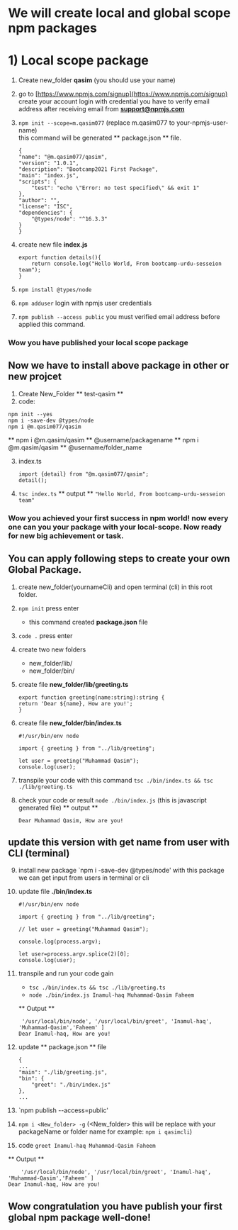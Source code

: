# We will create local and global scope npm packages

# 1) Local scope package

1. Create new_folder **qasim** (you should use your name)
2. go to [https://www.npmjs.com/signup](https://www.npmjs.com/signup)
    create your account
    login with credential
    you have to verify email address after receiving email from **support@npmjs.com**

3. `npm init --scope=m.qasim077` (replace m.qasim077 to your-npmjs-user-name)    
    this command will be generated ** package.json ** file.
    ```
    {
    "name": "@m.qasim077/qasim",
    "version": "1.0.1",
    "description": "Bootcamp2021 First Package",
    "main": "index.js",
    "scripts": {
        "test": "echo \"Error: no test specified\" && exit 1"
    },
    "author": "",
    "license": "ISC",
    "dependencies": {
        "@types/node": "^16.3.3"
    }
    }
    ```

4. create new file **index.js**
    ```
    export function details(){
        return console.log("Hello World, From bootcamp-urdu-sesseion team");
    }
    ```
5. `npm install @types/node`
6. `npm adduser` login with npmjs user credentials
7. `npm publish --access public` you must verified email address before applied this command.

### Wow you have published your local scope package 

## Now we have to install above package in other or new projcet
1. Create New_Folder ** test-qasim **
2. code:
```
npm init --yes
npm i -save-dev @types/node
npm i @m.qasim077/qasim
```

** npm i @m.qasim/qasim ** @username/packagename 
** npm i @m.qasim/qasim ** @username/folder_name

3. index.ts
     ```
    import {detail} from "@m.qasim077/qasim";
    detail();
    ```

4. `tsc index.ts`
    ** output **
    `"Hello World, From bootcamp-urdu-sesseion team"`

### Wow you achieved your first success in npm world! now every one can you your package with your local-scope. Now ready for new big achievement or task.    





## You can apply following steps to create your own Global Package.

1. create new_folder(yournameCli) and open terminal (cli) in this root folder.
2. `npm init` press enter
    * this command created **package.json** file

3. `code .` press enter
4. create two new folders
    * new_folder/lib/
    * new_folder/bin/
5. create file **new_folder/lib/greeting.ts**

    ```
    export function greeting(name:string):string {
    return 'Dear ${name}, How are you!';
    }
    ```   
6. create file **new_folder/bin/index.ts**
    ```
    #!/usr/bin/env node

    import { greeting } from "../lib/greeting";

    let user = greeting("Muhammad Qasim");
    console.log(user);
    ```

7. transpile your code with this command `tsc ./bin/index.ts && tsc ./lib/greeting.ts`    
8. check your code or result `node ./bin/index.js` (this is javascript generated file)
    ** output **
    ```
    Dear Muhammad Qasim, How are you!
    ```
## update this version with get name from user with CLI (terminal)

9. install new package `npm i -save-dev @types/node' with this package we can get input from users in terminal or cli

10. update file **./bin/index.ts**
    ```
    #!/usr/bin/env node

    import { greeting } from "../lib/greeting";

    // let user = greeting("Muhammad Qasim");

    console.log(process.argv);

    let user=process.argv.splice(2)[0];
    console.log(user);
    ```
11. transpile and run your code gain 
    * `tsc ./bin/index.ts && tsc ./lib/greeting.ts`  
    * `node ./bin/index.js Inamul-haq Muhammad-Qasim Faheem`

    ** Output **
    ```
     '/usr/local/bin/node', '/usr/local/bin/greet', 'Inamul-haq', 'Muhammad-Qasim','Faheem' ] 
    Dear Inamul-haq, How are you!
    ```    
12. update ** package.json ** file
    ```
    {
    ...
    "main": "./lib/greeting.js",
    "bin": {
        "greet": "./bin/index.js"
    },
    ...

    ```    
13. `npm publish --access=public'
14. `npm i <New_folder> -g` (<New_folder> this will be replace with your packageName or folder name for example: `npm i qasimcli`)
15. code `greet Inamul-haq Muhammad-Qasim Faheem`

** Output **
```
    '/usr/local/bin/node', '/usr/local/bin/greet', 'Inamul-haq', 'Muhammad-Qasim','Faheem' ] 
Dear Inamul-haq, How are you!
``` 

## Wow congratulation you have publish your first global npm package well-done!
